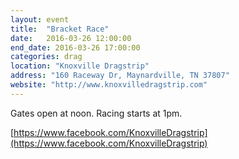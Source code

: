 ```yaml
---
layout: event
title:  "Bracket Race"
date:   2016-03-26 12:00:00
end_date: 2016-03-26 17:00:00
categories: drag
location: "Knoxville Dragstrip"
address: "160 Raceway Dr, Maynardville, TN 37807"
website: "http://www.knoxvilledragstrip.com"
---
```


Gates open at noon. Racing starts at 1pm.

[https://www.facebook.com/KnoxvilleDragstrip](https://www.facebook.com/KnoxvilleDragstrip)
